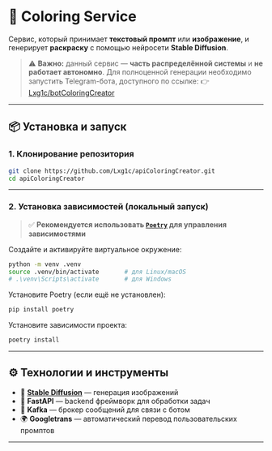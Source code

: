 # 🎨 Coloring Service

Сервис, который принимает **текстовый промпт** или **изображение**, и генерирует **раскраску** с помощью нейросети **Stable Diffusion**.

> ⚠️ **Важно:** данный сервис — **часть распределённой системы** и **не работает автономно**.
> Для полноценной генерации необходимо запустить Telegram-бота, доступного по ссылке:
> 👉 [Lxg1c/botColoringCreator](https://github.com/Lxg1c/botColoringCreator)

---

## 📦 Установка и запуск

### 1. Клонирование репозитория

```bash
git clone https://github.com/Lxg1c/apiColoringCreator.git
cd apiColoringCreator
```

---

### 2. Установка зависимостей (локальный запуск)

> ✅ **Рекомендуется использовать [`Poetry`](https://python-poetry.org/) для управления зависимостями**

Создайте и активируйте виртуальное окружение:

```bash
python -m venv .venv
source .venv/bin/activate       # для Linux/macOS
# .\venv\Scripts\activate       # для Windows
```

Установите Poetry (если ещё не установлен):

```bash
pip install poetry
```

Установите зависимости проекта:

```bash
poetry install
```

---

## ⚙️ Технологии и инструменты

* 🧠 **[Stable Diffusion](https://huggingface.co/runwayml/stable-diffusion-v1-5)** — генерация изображений
* 🚀 **FastAPI** — backend фреймворк для обработки задач
* 🧵 **Kafka** — брокер сообщений для связи с ботом
* 🌍 **Googletrans** — автоматический перевод пользовательских промптов

---